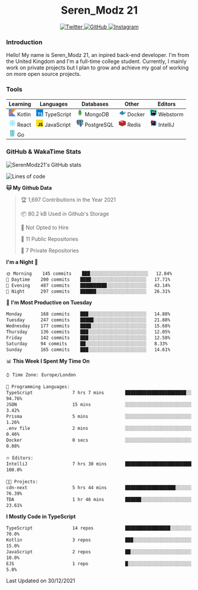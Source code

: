 <div align="center">
  <h1>Seren_Modz 21</h1>
  <a href="https://twitter.com/SerenModz21">
    <img alt="Twitter" src="https://img.shields.io/badge/twitter%20-%231DA1F2.svg?&style=for-the-badge&logo=Twitter&logoColor=white">
  </a>
  <a href="https://github.com/SerenModz21">
    <img alt="GitHub" src="https://img.shields.io/badge/github%20-%23121011.svg?&style=for-the-badge&logo=github&logoColor=white">
  </a>
  <a href="https://www.instagram.com/serenmodz21">
    <img alt="Instagram" src="https://img.shields.io/badge/instagram%20-%23E4405F.svg?&style=for-the-badge&logo=Instagram&logoColor=white">
  </a>
</div>

### Introduction

Hello! My name is Seren_Modz 21, an inpired back-end developer. I'm from the United Kingdom and I'm a full-time college student. Currently, I mainly work on private projects but I plan to grow and achieve my goal of working on more open source projects. 

### Tools

 **Learning**                                        | **Languages**                                               | **Databases**                                               | **Other**                                           | **Editors**                                                  
-----------------------------------------------------|-------------------------------------------------------------|-------------------------------------------------------------|-----------------------------------------------------|--------------------------------------------------------------
 <img width="19px" src="./assets/kotlin.svg"> Kotlin | <img width="19px" src="./assets/typescript.svg"> TypeScript | <img width="19px" src="./assets/mongodb.svg"> MongoDB       | <img width="19px" src="./assets/docker.svg"> Docker | <img width="19px" src="./assets/webstorm.svg"> Webstorm      
 <img width="19px" src="./assets/react.svg"> React   | <img width="19px" src="./assets/javascript.svg"> JavaScript | <img width="19px" src="./assets/postgresql.svg"> PostgreSQL | <img width="19px" src="./assets/redis.svg"> Redis   | <img width="19px" src="./assets/intellij-idea.svg"> IntelliJ
 <img width="19px" src="./assets/go.svg"> Go         |                                                             |                                                             |                                                     |                                                                                                               

### GitHub & WakaTime Stats

![SerenModz21's GitHub stats](https://github-readme-stats.vercel.app/api?username=SerenModz21&show_icons=true&theme=dark)

<!--START_SECTION:waka-->
![Lines of code](https://img.shields.io/badge/From%20Hello%20World%20I%27ve%20Written-37271%20lines%20of%20code-blue)

**🐱 My Github Data** 

> 🏆 1,697 Contributions in the Year 2021
 > 
> 📦 80.2 kB Used in Github's Storage 
 > 
> 🚫 Not Opted to Hire
 > 
> 📜 11 Public Repositories 
 > 
> 🔑 7 Private Repositories  
 > 
**I'm a Night 🦉** 

```text
🌞 Morning    145 commits    ███░░░░░░░░░░░░░░░░░░░░░░   12.84% 
🌆 Daytime    200 commits    ████░░░░░░░░░░░░░░░░░░░░░   17.71% 
🌃 Evening    487 commits    ██████████░░░░░░░░░░░░░░░   43.14% 
🌙 Night      297 commits    ██████░░░░░░░░░░░░░░░░░░░   26.31%

```
📅 **I'm Most Productive on Tuesday** 

```text
Monday       168 commits    ███░░░░░░░░░░░░░░░░░░░░░░   14.88% 
Tuesday      247 commits    █████░░░░░░░░░░░░░░░░░░░░   21.88% 
Wednesday    177 commits    ████░░░░░░░░░░░░░░░░░░░░░   15.68% 
Thursday     136 commits    ███░░░░░░░░░░░░░░░░░░░░░░   12.05% 
Friday       142 commits    ███░░░░░░░░░░░░░░░░░░░░░░   12.58% 
Saturday     94 commits     ██░░░░░░░░░░░░░░░░░░░░░░░   8.33% 
Sunday       165 commits    ███░░░░░░░░░░░░░░░░░░░░░░   14.61%

```


📊 **This Week I Spent My Time On** 

```text
⌚︎ Time Zone: Europe/London

💬 Programming Languages: 
TypeScript               7 hrs 7 mins        ███████████████████████░░   94.76% 
JSON                     15 mins             ░░░░░░░░░░░░░░░░░░░░░░░░░   3.42% 
Prisma                   5 mins              ░░░░░░░░░░░░░░░░░░░░░░░░░   1.26% 
.env file                2 mins              ░░░░░░░░░░░░░░░░░░░░░░░░░   0.46% 
Docker                   0 secs              ░░░░░░░░░░░░░░░░░░░░░░░░░   0.08%

🔥 Editors: 
IntelliJ                 7 hrs 30 mins       █████████████████████████   100.0%

🐱‍💻 Projects: 
cdn-next                 5 hrs 44 mins       ███████████████████░░░░░░   76.39% 
TDA                      1 hr 46 mins        ██████░░░░░░░░░░░░░░░░░░░   23.61%

```

**I Mostly Code in TypeScript** 

```text
TypeScript               14 repos            █████████████████░░░░░░░░   70.0% 
Kotlin                   3 repos             ███░░░░░░░░░░░░░░░░░░░░░░   15.0% 
JavaScript               2 repos             ██░░░░░░░░░░░░░░░░░░░░░░░   10.0% 
EJS                      1 repo              █░░░░░░░░░░░░░░░░░░░░░░░░   5.0%

```



 Last Updated on 30/12/2021
<!--END_SECTION:waka-->
